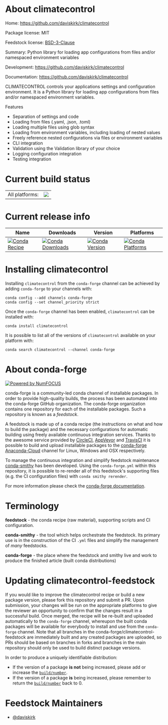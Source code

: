 About climatecontrol
====================

Home: https://github.com/daviskirk/climatecontrol

Package license: MIT

Feedstock license: [BSD-3-Clause](https://github.com/conda-forge/climatecontrol-feedstock/blob/master/LICENSE.txt)

Summary: Python library for loading app configurations from files and/or namespaced environment variables

Development: https://github.com/daviskirk/climatecontrol

Documentation: https://github.com/daviskirk/climatecontrol

CLIMATECONTROL controls your applications settings and configuration environment. It is a Python library for loading app configurations from files and/or namespaced environment variables.

Features
  * Separation of settings and code
  * Loading from files (.yaml, .json, .toml)
  * Loading multiple files using glob syntax
  * Loading from environment variables, including loading of nested values
  * Freely reference nested configurations via files or environment variables
  * CLI integration
  * Validation using the Validation library of your choice
  * Logging configuration integration
  * Testing integration


Current build status
====================


<table><tr><td>All platforms:</td>
    <td>
      <a href="https://dev.azure.com/conda-forge/feedstock-builds/_build/latest?definitionId=11019&branchName=master">
        <img src="https://dev.azure.com/conda-forge/feedstock-builds/_apis/build/status/climatecontrol-feedstock?branchName=master">
      </a>
    </td>
  </tr>
</table>

Current release info
====================

| Name | Downloads | Version | Platforms |
| --- | --- | --- | --- |
| [![Conda Recipe](https://img.shields.io/badge/recipe-climatecontrol-green.svg)](https://anaconda.org/conda-forge/climatecontrol) | [![Conda Downloads](https://img.shields.io/conda/dn/conda-forge/climatecontrol.svg)](https://anaconda.org/conda-forge/climatecontrol) | [![Conda Version](https://img.shields.io/conda/vn/conda-forge/climatecontrol.svg)](https://anaconda.org/conda-forge/climatecontrol) | [![Conda Platforms](https://img.shields.io/conda/pn/conda-forge/climatecontrol.svg)](https://anaconda.org/conda-forge/climatecontrol) |

Installing climatecontrol
=========================

Installing `climatecontrol` from the `conda-forge` channel can be achieved by adding `conda-forge` to your channels with:

```
conda config --add channels conda-forge
conda config --set channel_priority strict
```

Once the `conda-forge` channel has been enabled, `climatecontrol` can be installed with:

```
conda install climatecontrol
```

It is possible to list all of the versions of `climatecontrol` available on your platform with:

```
conda search climatecontrol --channel conda-forge
```


About conda-forge
=================

[![Powered by
NumFOCUS](https://img.shields.io/badge/powered%20by-NumFOCUS-orange.svg?style=flat&colorA=E1523D&colorB=007D8A)](https://numfocus.org)

conda-forge is a community-led conda channel of installable packages.
In order to provide high-quality builds, the process has been automated into the
conda-forge GitHub organization. The conda-forge organization contains one repository
for each of the installable packages. Such a repository is known as a *feedstock*.

A feedstock is made up of a conda recipe (the instructions on what and how to build
the package) and the necessary configurations for automatic building using freely
available continuous integration services. Thanks to the awesome service provided by
[CircleCI](https://circleci.com/), [AppVeyor](https://www.appveyor.com/)
and [TravisCI](https://travis-ci.com/) it is possible to build and upload installable
packages to the [conda-forge](https://anaconda.org/conda-forge)
[Anaconda-Cloud](https://anaconda.org/) channel for Linux, Windows and OSX respectively.

To manage the continuous integration and simplify feedstock maintenance
[conda-smithy](https://github.com/conda-forge/conda-smithy) has been developed.
Using the ``conda-forge.yml`` within this repository, it is possible to re-render all of
this feedstock's supporting files (e.g. the CI configuration files) with ``conda smithy rerender``.

For more information please check the [conda-forge documentation](https://conda-forge.org/docs/).

Terminology
===========

**feedstock** - the conda recipe (raw material), supporting scripts and CI configuration.

**conda-smithy** - the tool which helps orchestrate the feedstock.
                   Its primary use is in the construction of the CI ``.yml`` files
                   and simplify the management of *many* feedstocks.

**conda-forge** - the place where the feedstock and smithy live and work to
                  produce the finished article (built conda distributions)


Updating climatecontrol-feedstock
=================================

If you would like to improve the climatecontrol recipe or build a new
package version, please fork this repository and submit a PR. Upon submission,
your changes will be run on the appropriate platforms to give the reviewer an
opportunity to confirm that the changes result in a successful build. Once
merged, the recipe will be re-built and uploaded automatically to the
`conda-forge` channel, whereupon the built conda packages will be available for
everybody to install and use from the `conda-forge` channel.
Note that all branches in the conda-forge/climatecontrol-feedstock are
immediately built and any created packages are uploaded, so PRs should be based
on branches in forks and branches in the main repository should only be used to
build distinct package versions.

In order to produce a uniquely identifiable distribution:
 * If the version of a package **is not** being increased, please add or increase
   the [``build/number``](https://docs.conda.io/projects/conda-build/en/latest/resources/define-metadata.html#build-number-and-string).
 * If the version of a package **is** being increased, please remember to return
   the [``build/number``](https://docs.conda.io/projects/conda-build/en/latest/resources/define-metadata.html#build-number-and-string)
   back to 0.

Feedstock Maintainers
=====================

* [@daviskirk](https://github.com/daviskirk/)

